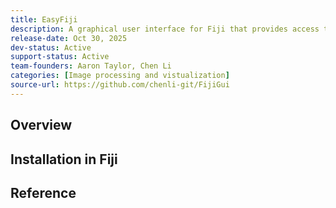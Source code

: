 ```yaml
---
title: EasyFiji
description: A graphical user interface for Fiji that provides access to a curated suite of fluorescence image visualization and processing tools commonly needed by life scientists.
release-date: Oct 30, 2025
dev-status: Active
support-status: Active
team-founders: Aaron Taylor, Chen Li
categories: [Image processing and vistualization]
source-url: https://github.com/chenli-git/FijiGui
---
```


## Overview

## Installation in Fiji

## Reference

